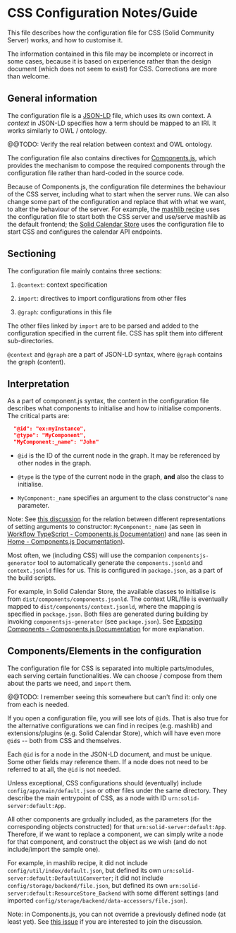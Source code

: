 # CSS Configuration Notes/Guide

This file describes how the configuration file for CSS (Solid Community Server) works, and how to customise it.

The information contained in this file may be incomplete or incorrect in some cases, because it is based on experience rather than the design document (which does not seem to exist) for CSS. Corrections are more than welcome.

## General information

The configuration file is a [JSON-LD](https://w3c.github.io/json-ld-syntax/) file, which uses its own context. A _context_ in JSON-LD specifies how a term should be mapped to an IRI. It works similarly to OWL / ontology.  

@@TODO: Verify the real relation between context and OWL ontology.

The configuration file also contains directives for [Components.js](https://componentsjs.readthedocs.io/en/latest/), which provides the mechanism to compose the required components through the configuration file rather than hard-coded in the source code.

Because of Components.js, the configuration file determines the behaviour of the CSS server, including what to start when the server runs. We can also change some part of the configuration and replace that with what we want, to alter the behaviour of the server. For example, the [mashlib recipe](https://github.com/solid/community-server-recipes) uses the configuration file to start both the CSS server and use/serve mashlib as the default frontend; the [Solid Calendar Store](https://github.com/KNowledgeOnWebScale/solid-calendar-store) uses the configuration file to start CSS and configures the calendar API endpoints.

## Sectioning

The configuration file mainly contains three sections:

1. `@context`: context specification

2. `import`: directives to import configurations from other files

3. `@graph`: configurations in this file

The other files linked by `import` are to be parsed and added to the configuration specified in the current file. CSS has split them into different sub-directories.

`@context` and `@graph` are a part of JSON-LD syntax, where `@graph` contains the graph (content).

## Interpretation

As a part of component.js syntax, the content in the configuration file describes what components to initialise and how to initialise components. The critical parts are:

```json
  "@id": "ex:myInstance",
  "@type": "MyComponent",
  "MyComponent:_name": "John"
```

- `@id` is the ID of the current node in the graph. It may be referenced by other nodes in the graph.

- `@type` is the type of the current node in the graph, **and** also the class to initialise.

- `MyComponent:_name` specifies an argument to the class constructor's `name` parameter.

Note: See [this discussion](https://github.com/LinkedSoftwareDependencies/Components.js/discussions/82) for the relation between different representations of setting arguments to constructor: `MyComponent:_name` (as seen in [Workflow TypeScript - Components.js Documentation](https://componentsjs.readthedocs.io/en/latest/getting_started/basics/workflow_ts/#2-component-configuration-file)) and `name` (as seen in [Home - Components.js Documentation](https://componentsjs.readthedocs.io/en/latest/#3-create-a-configuration-file-to-instantiate-our-class)).

Most often, we (including CSS) will use the companion `componentsjs-generator` tool to automatically generate the `components.jsonld` and `context.jsonld` files for us. This is configured in `package.json`, as a part of the build scripts.



For example, in Solid Calendar Store, the available classes to initialise is from `dist/components/components.jsonld`. The context URL/file is eventually mapped to `dist/components/context.jsonld`, where the mapping is specified in `package.json`. Both files are generated during building by invoking `componentsjs-generator` (see `package.json`). See [Exposing Components - Components.js Documentation](https://componentsjs.readthedocs.io/en/latest/getting_started/basics/exposing_components/) for more explanation.



## Components/Elements in the configuration

The configuration file for CSS is separated into multiple parts/modules, each serving certain functionalities. We can choose / compose from them about the parts we need, and `import` them. 

@@TODO: I remember seeing this somewhere but can't find it: only one from each is needed.



If you open a configuration file, you will see lots of `@id`s. That is also true for the alternative configurations we can find in recipes (e.g. mashlib) and extensions/plugins (e.g. Solid Calendar Store), which will have even more `@id`s -- both from CSS and themselves.



Each `@id` is for a node in the JSON-LD document, and must be unique. Some other fields may reference them. If a node does not need to be referred to at all, the `@id` is not needed.



Unless exceptional, CSS configurations should (eventually) include `config/app/main/default.json` or other files under the same directory. They describe the main entrypoint of CSS, as a node with ID `urn:solid-server:default:App`.



All other components are grdually included, as the parameters (for the corresponding objects constructed) for that `urn:solid-server:default:App`. Therefore, if we want to replace a component, we can simply write a node for that component, and construct the object as we wish (and do not include/import the sample one).



For example, in mashlib recipe, it did not include `config/util/index/default.json`, but defined its own `urn:solid-server:default:DefaultUiConverter`; it did not include `config/storage/backend/file.json`, but defined its own `urn:solid-server:default:ResourceStore_Backend` with some different settings (and imported `config/storage/backend/data-accessors/file.json`).



Note: in Components.js, you can not override a previously defined node (at least yet). See [this issue](https://github.com/LinkedSoftwareDependencies/Components.js/issues/66) if you are interested to join the discussion.




